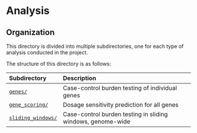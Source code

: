 # Analysis

## Organization  

This directory is divided into multiple subdirectories, one for each type of analysis conducted in the project.  

The structure of this directory is as follows:  

| Subdirectory | Description |
| :--- | :--- |
| [`genes/`](https://github.com/talkowski-lab/rCNV2/tree/master/analysis/genes/) | Case-control burden testing of individual genes |
| [`gene_scoring/`](https://github.com/talkowski-lab/rCNV2/tree/master/analysis/gene_scoring/) | Dosage sensitivity prediction for all genes |
| [`sliding_windows/`](https://github.com/talkowski-lab/rCNV2/tree/master/analysis/sliding_windows/) | Case-control burden testing in sliding windows, genome-wide |

